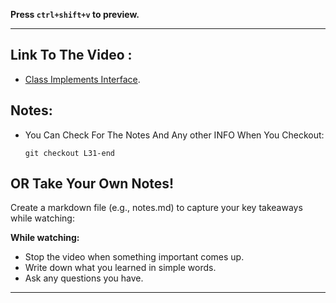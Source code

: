 **Press `ctrl+shift+v` to preview.**

---

## Link To The Video :

- [Class Implements Interface](https://www.youtube.com/watch?v=klcmDKP_34s&list=PLDoPjvoNmBAy532K9M_fjiAmrJ0gkCyLJ&index=31).

## Notes:

- You Can Check For The Notes And Any other INFO When You Checkout:

  ```git
  git checkout L31-end
  ```

## OR Take Your Own Notes!

Create a markdown file (e.g., notes.md) to capture your key takeaways while watching:

**While watching:**

- Stop the video when something important comes up.
- Write down what you learned in simple words.
- Ask any questions you have.

---